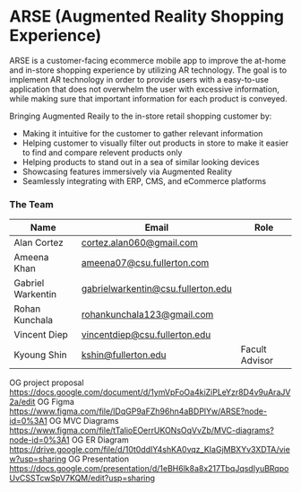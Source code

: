 # ARSE (Augmented Reality Shopping Experience)

ARSE is a customer-facing ecommerce mobile app to improve the at-home and in-store shopping experience by utilizing AR technology.
The goal is to implement AR technology in order to provide users with a easy-to-use application that does not overwhelm the user with excessive information, while making sure that important information for each product is conveyed.

Bringing Augmented Reaily to the in-store retail shopping customer by:
 - Making it intuitive for the customer to gather relevant information
 - Helping customer to visually filter out products in store to make it easier to find and compare relevent products only
 - Helping products to stand out in a sea of similar looking devices
 - Showcasing features immersively via Augmented Reality
 - Seamlessly integrating with ERP, CMS, and eCommerce platforms
 
### The Team

|Name|Email|Role|
|---|---|---|
|Alan Cortez|cortez.alan060@gmail.com||
|Ameena Khan|ameena07@csu.fullerton.com||
|Gabriel Warkentin|gabrielwarkentin@csu.fullerton.edu||
|Rohan Kunchala|rohankunchala123@gmail.com||
|Vincent Diep|vincentdiep@csu.fullerton.edu||
|Kyoung Shin|kshin@fullerton.edu|Facult Advisor|


OG project proposal https://docs.google.com/document/d/1ymVpFoOa4kiZiPLeYzr8D4v9uAraJV2a/edit
OG Figma https://www.figma.com/file/IDqGP9aFZh96hn4aBDPlYw/ARSE?node-id=0%3A1
OG MVC Diagrams https://www.figma.com/file/tTalioEOerrUKONsOqVvZb/MVC-diagrams?node-id=0%3A1
OG ER Diagram https://drive.google.com/file/d/10t0ddIY4shKA0vqz_KIaGjMBXYv3XDTA/view?usp=sharing
OG Presentation https://docs.google.com/presentation/d/1eBH6lk8a8x217TbqJqsdIyuBRqpoUvCSSTcwSpV7KQM/edit?usp=sharing
